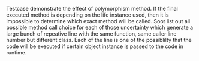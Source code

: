 Testcase demonstrate the effect of polymorphism method.
If the final executed method is depending on the life instance used, then it is impossible to determine which exact method will be called.
Soot list out all possible method call choice for each of those uncertainty which generate a large bunch of repeative line with the same function, same caller line number but different class.
Each of the line is one of the possiblilty that the code will be executed if certain object instance is passed to the code in runtime.
